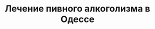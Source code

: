 ---
tabTitle: "Лечение пивного алкоголизма Одесса | Umbrella Plus | От 999 грн"
title: "Лечение пивного алкоголизма в Одессе"
description: "Вылечиваем алкогольную зависимость с 100% случаев"
image: "/img/main-about.webp"
imageText: "This is logo"
reviewType: "alk-2"
ratingAvarage: "4.9/5"
rating: "532"
---